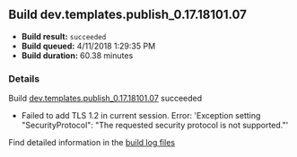 ## Build dev.templates.publish_0.17.18101.07
- **Build result:** `succeeded`
- **Build queued:** 4/11/2018 1:29:35 PM
- **Build duration:** 60.38 minutes
### Details
Build [dev.templates.publish_0.17.18101.07](https://winappstudio.visualstudio.com/web/build.aspx?pcguid=a4ef43be-68ce-4195-a619-079b4d9834c2&builduri=vstfs%3a%2f%2f%2fBuild%2fBuild%2f25456) succeeded

+ Failed to add TLS 1.2 in current session. Error: 'Exception setting "SecurityProtocol": "The requested security protocol is not supported."'

Find detailed information in the [build log files](https://uwpctdiags.blob.core.windows.net/buildlogs/dev.templates.publish_0.17.18101.07_logs.zip)

